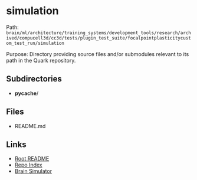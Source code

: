 # simulation

Path: `brain/ml/architecture/training_systems/development_tools/research/archived/compucell3d/cc3d/tests/plugin_test_suite/focalpointplasticitycustom_test_run/simulation`

Purpose: Directory providing source files and/or submodules relevant to its path in the Quark repository.

## Subdirectories
- __pycache__/

## Files
- README.md

## Links
- [Root README](../../../../../../../../../../../../README.md)
- [Repo Index](../../../../../../../../../../../../repo_index.json)
- [Brain Simulator](../../../../../../../../../../../../brain/architecture/brain_simulator.py)
